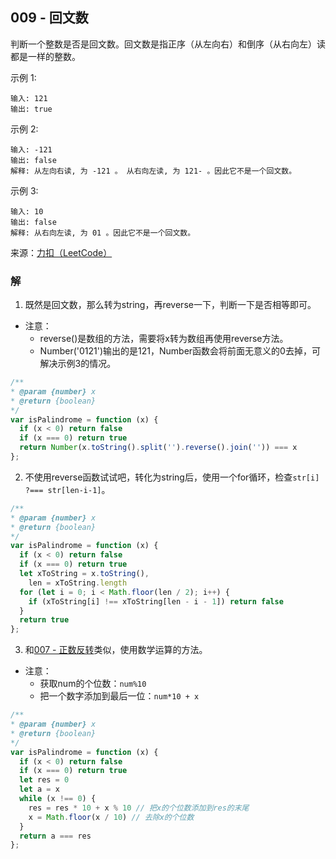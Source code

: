 ## 009 - 回文数
判断一个整数是否是回文数。回文数是指正序（从左向右）和倒序（从右向左）读都是一样的整数。  

示例 1:
```
输入: 121
输出: true
```
示例 2:
```
输入: -121
输出: false
解释: 从左向右读, 为 -121 。 从右向左读, 为 121- 。因此它不是一个回文数。
```
示例 3:
```
输入: 10
输出: false
解释: 从右向左读, 为 01 。因此它不是一个回文数。
```
来源：[力扣（LeetCode）](https://leetcode-cn.com/problems/palindrome-number)

### 解
1. 既然是回文数，那么转为string，再reverse一下，判断一下是否相等即可。
* 注意：
  * reverse()是数组的方法，需要将x转为数组再使用reverse方法。
  * Number('0121')输出的是121，Number函数会将前面无意义的0去掉，可解决示例3的情况。
```js
/**
* @param {number} x
* @return {boolean}
*/
var isPalindrome = function (x) {
  if (x < 0) return false
  if (x === 0) return true
  return Number(x.toString().split('').reverse().join('')) === x
};
```

2. 不使用reverse函数试试吧，转化为string后，使用一个for循环，检查```str[i] ?=== str[len-i-1]```。
```js
/**
* @param {number} x
* @return {boolean}
*/
var isPalindrome = function (x) {
  if (x < 0) return false
  if (x === 0) return true
  let xToString = x.toString(),
    len = xToString.length
  for (let i = 0; i < Math.floor(len / 2); i++) {
    if (xToString[i] !== xToString[len - i - 1]) return false
  }
  return true
};
```

3. 和[007 - 正数反转](./reverseInt.md)类似，使用数学运算的方法。
* 注意：
  * 获取num的个位数：```num%10```
  * 把一个数字添加到最后一位：```num*10 + x```
```js
/**
* @param {number} x
* @return {boolean}
*/
var isPalindrome = function (x) {
  if (x < 0) return false
  if (x === 0) return true
  let res = 0
  let a = x
  while (x !== 0) {
    res = res * 10 + x % 10 // 把x的个位数添加到res的末尾
    x = Math.floor(x / 10) // 去除x的个位数
  }
  return a === res
};
```
